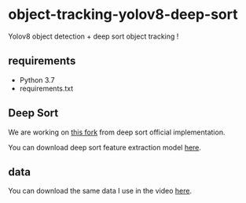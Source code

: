 # object-tracking-yolov8-deep-sort

Yolov8 object detection + deep sort object tracking !



## requirements

- Python 3.7
- requirements.txt

## Deep Sort

We are working on [this fork](https://github.com/computervisiondeveloper/deep_sort) from deep sort official implementation.

You can download deep sort feature extraction model [here](https://drive.google.com/open?id=18fKzfqnqhqW3s9zwsCbnVJ5XF2JFeqMp).

## data

You can download the same data I use in the video [here](https://drive.google.com/drive/folders/18srgGIoavKutQ2MDu_d8flAlOW-aDsAG?usp=share_link).
